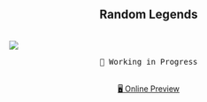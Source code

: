 <h2 align="center">
Random Legends
</h2><br>
<img src="@public/logo.png">

<pre align="center">
🧪 Working in Progress
</pre>

<p align="center">
<br>
<a href="https://vitesse-nuxt3.netlify.app/">🖥 Online Preview</a>
<br><br>

